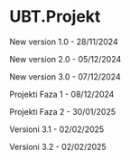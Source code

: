 # UBT.Projekt

New version 1.0 - 28/11/2024

New version 2.0 - 05/12/2024

New version 3.0 - 07/12/2024

Projekti Faza 1 - 08/12/2024

Projekti Faza 2 - 30/01/2025

Versioni 3.1 - 02/02/2025

Versioni 3.2 - 02/02/2025
